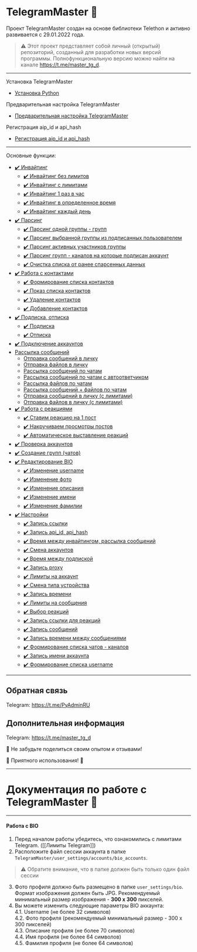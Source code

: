 # TelegramMaster 🚀
Проект TelegramMaster создан на основе библиотеки Telethon и активно развивается с 29.01.2022 года.

> ⚠️ Этот проект представляет собой личный (открытый) репозиторий, созданный для разработки новых версий программы. Полнофункциональную 
версию можно найти на канале https://t.me/master_tg_d.

<hr align="center"/>

Установка TelegramMaster
- [Установка Python](docs/Настройки_и_конфигурация/Установка_Python_(обновление_pip).md)

Предварительная настройка TelegramMaster
- [Предварительная настройка TelegramMaster](docs/Настройки_и_конфигурация/Предварительная_настройка_программы_(установка_программы_по_умолчанию).md)

Регистрация aip_id и api_hash
- [Регистрация aip_id и api_hash](docs/Настройки_и_конфигурация/Регистрация_api_id_api_hash.md)

<hr align="center"/>
Основные функции:

- [✔️ Инвайтинг](docs/Инвайтинг/Инвайтинг.md)
  - [✔️ Инвайтинг без лимитов](docs/Инвайтинг/Инвайтинг_без_лимитов.md)
  - [✔️ Инвайтинг с лимитами](docs/Инвайтинг/Инвайтинг_с_лимитами.md)
  - [✔️ Инвайтинг 1 раз в час](docs/Инвайтинг/Инвайтинг_1_раз_в_час.md)
  - [✔️ Инвайтинг в определенное время](docs/Инвайтинг/Инвайтинг_в_определенное_время.md)
  - [✔️ Инвайтинг каждый день](docs/Инвайтинг/Инвайтинг_каждый_день.md)
- [✔️ Парсинг](docs/Парсинг/Парсинг.md)
  - [✔️ Парсинг одной группы - групп](docs/Парсинг/Парсинг_одной_группы_групп.md)
  - [✔️ Парсинг выбранной группы из подписанных пользователем](docs/Парсинг/Парсинг_выбранной_группы_из_подписанных_пользователем.md)
  - [✔️ Парсинг активных участников группы](docs/Парсинг/Парсинг_активных_участников_группы.md)
  - [✔️ Парсинг групп - каналов на которые подписан аккаунт](docs/Парсинг/Парсинг_групп_каналов_на_которые_подписан_аккаунт.md)
  - [✔️ Очистка списка от ранее спарсенных данных](docs/Парсинг/Очистка_списка_от_ранее_спарсенных_данных.md)
- [✔️ Работа с контактами](docs/Работа_с_контактами/Работа_с_контактами.md)
  - [✔️ Формирование списка контактов](docs/Работа_с_контактами/Формирование_списка_контактов.md)
  - [✔️ Показ списка контактов](docs/Работа_с_контактами/Показ_списка_контактов.md)
  - [✔️ Удаление контактов](docs/Работа_с_контактами/Удаление_контактов.md)
  - [✔️ Добавление контактов](docs/Работа_с_контактами/Добавление_контактов.md)
- [✔️ Подписка, отписка]()
  - [✔️ Подписка]()
  - [✔️ Отписка]()
- [✔️ Подключение аккаунтов]()
- [Рассылка сообщений]()
  - [Отправка сообщений в личку]()
  - [Отправка файлов в личку]()
  - [Рассылка сообщений по чатам]()
  - [Рассылка сообщений по чатам с автоответчиком]()
  - [Рассылка файлов по чатам]()
  - [Рассылка сообщений + файлов по чатам]()
  - [Отправка сообщений в личку (с лимитами)]()
  - [Отправка файлов в личку (с лимитами)]()
- [✔️ Работа с реакциями]()
  - [✔️ Ставим реакцию на 1 пост]()
  - [✔️ Накручиваем просмотры постов](docs/Работа_с_реакциями/Накручиваем_просмотры_постов.md)
  - [✔️ Автоматическое выставление реакций](docs/Работа_с_реакциями/Автоматическое_выставление_реакций.md)
- [✔️ Проверка аккаунтов]()
- [✔️ Создание групп (чатов)]()
- [✔️ Редактирование BIO]()
  - [✔️ Изменение username]()
  - [✔️ Изменение фото]()
  - [✔️ Изменение описания]()
  - [✔️ Изменение имени]()
  - [✔️ Изменение фамилии]()
- [✔️ Настройки](docs/Настройки/Настройки.md)
  - [✔️ Запись ссылки](docs/Настройки/Запись_ссылки.md)
  - [✔️ Запись api_id, api_hash](docs/Настройки/Запись_api_id_api_hash.md)
  - [✔️ Время между инвайтингом, рассылка сообщений](docs/Настройки/Время_между_инвайтингом_рассылка_сообщений.md)
  - [✔️ Смена аккаунтов](docs/Настройки/Смена_аккаунтов.md)
  - [✔️ Время между подпиской](docs/Настройки/Время_между_подпиской.md)
  - [✔️ Запись proxy](docs/Настройки/Запись_proxy.md)
  - [✔️ Лимиты на аккаунт](docs/Настройки/Лимиты_на_аккаунт.md)
  - [✔️ Смена типа устройства](docs/Настройки/Смена_типа_устройства.md)
  - [✔️ Запись времени](docs/Настройки/Запись_времени.md)
  - [✔️ Лимиты на сообщения](docs/Настройки/Лимиты_на_сообщения.md)
  - [✔️ Выбор реакций](docs/Настройки/Выбор_реакции.md)
  - [✔️ Запись ссылки для реакций](docs/Настройки/Запись_ссылки_для_реакций.md)
  - [✔️ Запись сообщений](docs/Настройки/Запись_сообщений.md)
  - [✔️ Запись времени между сообщениями](docs/Настройки/Запись_времени_между_сообщениями.md)
  - [✔️ Формирование списка чатов - каналов](docs/Настройки/Формирование_списка_чатов_каналов.md)
  - [✔️ Запись имени аккаунта](docs/Настройки/Запись_имени_аккаунта.md)
  - [✔️ Формирование списка username](docs/Настройки/Формирование_списка_username.md)

<hr align="center"/>

## Обратная связь

Telegram: https://t.me/PyAdminRU

## Дополнительная информация

Telegram: https://t.me/master_tg_d

📣 Не забудьте поделиться своим опытом и отзывами!

🚀 Приятного использования! 🚀

<hr align="center"/>

# Документация по работе с TelegramMaster 🚀

<hr align="center"/>

#### Работа с BIO

1. Перед началом работы убедитесь, что ознакомились с лимитами Telegram. ([[Лимиты Telegram]])
2. Расположите файл сессии аккаунта в папке `TelegramMaster/user_settings/accounts/bio_accounts`. 
> ⚠️ Обратите внимание, что в папке должен быть только один файл сессии
3. Фото профиля должно быть размещено в папке `user_settings/bio`. Формат изображения должен быть JPG. Рекомендуемый 
минимальный размер изображения - **300 x 300** пикселей.
4. Вы можете изменить следующие параметры BIO аккаунта:\
   4.1. Username (не более 32 символов)\
   4.2.  Фото профиля (рекомендуемый минимальный размер - 300 x 300 пикселей)\
   4.3. Описание профиля (не более 70 символов)\
   4.4. Имя профиля (не более 64 символов)\
   4.5. Фамилия профиля (не более 64 символов)